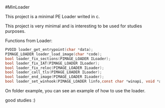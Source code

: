 #MinLoader

This project is a minimal PE Loader writed in c.

This project is very minimal and is interesting to be used for studies purposes.

Functions from Loader:

```c
PVOID loader_get_entrypoint(char *data);
PIMAGE_LOADER loader_load_image(char *code);
bool loader_fix_sections(PIMAGE_LOADER ILoader);
bool loader_fix_IAT(PIMAGE_LOADER ILoader);
bool loader_fix_reloc(PIMAGE_LOADER ILoader);
bool loader_call_tls(PIMAGE_LOADER ILoader);
bool loader_end_image(PIMAGE_LOADER ILoader);
bool loader_set_winhook(PIMAGE_LOADER linfo,const char *winapi, void *addr);
```

On folder example, you can see an example of how to use the loader.

good studies :)
